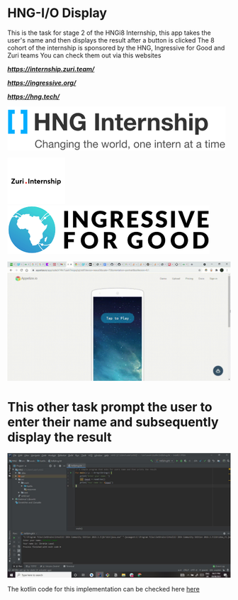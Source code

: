 # HNG-I/O Display
This is the task for stage 2 of the HNGi8 Internship, this app takes the user's name and then displays the result after a button is clicked
The 8 cohort of the internship is sponsored by the HNG, Ingressive for Good and Zuri teams
You can check them out via this websites

***https://internship.zuri.team/***

***https://ingressive.org/***

***https://hng.tech/***


![HNG](app/src/main/res/drawable/hnglogo.png)

![ZURI](app/src/main/res/drawable/zuri.png)  ![I4G](app/src/main/res/drawable/i4g.png)

![**Demo App**](https://github.com/electrosalaf/HNG-Android-/blob/master/App%20-%20Google%20Chrome%202021-08-20%2014-32-44.gif)






# This other task prompt the user to enter their name and subsequently display the result

![Task 2](https://github.com/electrosalaf/HNG-Android-/blob/master/kotlintask.JPG)

The kotlin code for this implementation can be checked here [here](https://github.com/electrosalaf/Stage-2/blob/master/src/main/kotlin/hellohng.kt)
